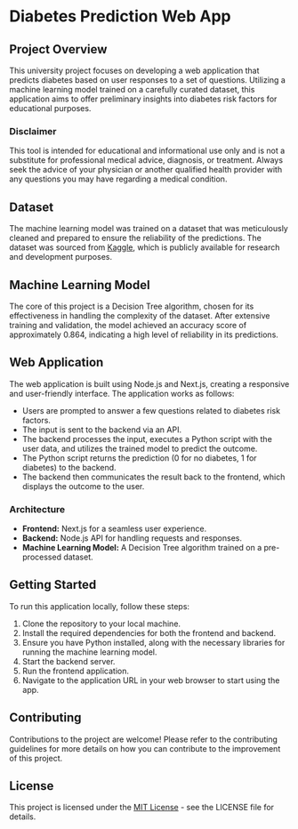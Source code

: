 # Diabetes Prediction Web App

## Project Overview

This university project focuses on developing a web application that predicts diabetes based on user
responses to a set of questions. Utilizing a machine learning model trained on a carefully curated
dataset, this application aims to offer preliminary insights into diabetes risk factors for
educational purposes.

### Disclaimer

This tool is intended for educational and informational use only and is not a substitute for
professional medical advice, diagnosis, or treatment. Always seek the advice of your physician or
another qualified health provider with any questions you may have regarding a medical condition.

## Dataset

The machine learning model was trained on a dataset that was meticulously cleaned and prepared to
ensure the reliability of the predictions. The dataset was sourced from
[Kaggle](https://www.kaggle.com/datasets/alexteboul/diabetes-health-indicators-dataset?select=diabetes_012_health_indicators_BRFSS2015.csv),
which is publicly available for research and development purposes.

## Machine Learning Model

The core of this project is a Decision Tree algorithm, chosen for its effectiveness in handling the
complexity of the dataset. After extensive training and validation, the model achieved an accuracy
score of approximately 0.864, indicating a high level of reliability in its predictions.

## Web Application

The web application is built using Node.js and Next.js, creating a responsive and user-friendly
interface. The application works as follows:

-   Users are prompted to answer a few questions related to diabetes risk factors.
-   The input is sent to the backend via an API.
-   The backend processes the input, executes a Python script with the user data, and utilizes the
    trained model to predict the outcome.
-   The Python script returns the prediction (0 for no diabetes, 1 for diabetes) to the backend.
-   The backend then communicates the result back to the frontend, which displays the outcome to the
    user.

### Architecture

-   **Frontend:** Next.js for a seamless user experience.
-   **Backend:** Node.js API for handling requests and responses.
-   **Machine Learning Model:** A Decision Tree algorithm trained on a pre-processed dataset.

## Getting Started

To run this application locally, follow these steps:

1. Clone the repository to your local machine.
2. Install the required dependencies for both the frontend and backend.
3. Ensure you have Python installed, along with the necessary libraries for running the machine
   learning model.
4. Start the backend server.
5. Run the frontend application.
6. Navigate to the application URL in your web browser to start using the app.

## Contributing

Contributions to the project are welcome! Please refer to the contributing guidelines for more
details on how you can contribute to the improvement of this project.

## License

This project is licensed under the [MIT License](LICENSE.md) - see the LICENSE file for details.
